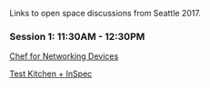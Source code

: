 Links to open space discussions from Seattle 2017.

### Session 1: 11:30AM - 12:30PM

[Chef for Networking Devices](Chef-for-Networking-Devices)

[Test Kitchen + InSpec](https://github.com/chef/community-summits/wiki/Test-kitchen---InSpec)